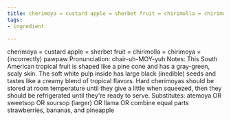 ```yaml
---
title: cherimoya = custard apple = sherbet fruit = chirimolla = chirimoya =
tags:
- ingredient

---
```

cherimoya = custard apple = sherbet fruit = chirimolla = chirimoya = (incorrectly) pawpaw Pronunciation: chair-uh-MOY-yuh Notes: This South American tropical fruit is shaped like a pine cone and has a gray-green, scaly skin. The soft white pulp inside has large black (inedible) seeds and tastes like a creamy blend of tropical flavors. Hard cherimoyas should be stored at room temperature until they give a little when squeezed, then they should be refrigerated until they're ready to serve. Substitutes: atemoya OR sweetsop OR soursop (larger) OR llama OR combine equal parts strawberries, bananas, and pineapple
